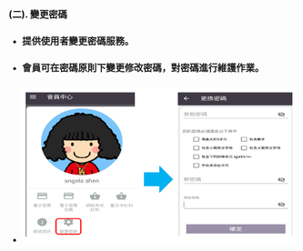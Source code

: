 ### \(二\). 變更密碼

* ### 提供使用者變更密碼服務。
* ### 會員可在密碼原則下變更修改密碼，對密碼進行維護作業。
* ### ![](/assets/member_15.png)




